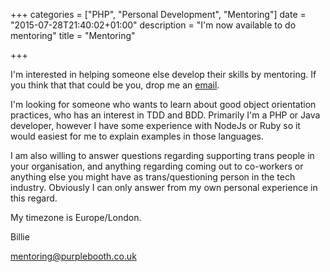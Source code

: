 +++
categories = ["PHP", "Personal Development", "Mentoring"]
date = "2015-07-28T21:40:02+01:00"
description = "I'm now available to do mentoring"
title = "Mentoring"

+++

I'm interested in helping someone else develop their skills by mentoring. If you think that that could be you, drop me an [email](mailto:mentoring@purplebooth.co.uk).

I'm looking for someone who wants to learn about good object orientation practices, who has an interest in TDD and BDD. Primarily I'm a PHP or Java developer, however I have some experience with NodeJs or Ruby so it would easiest for me to explain examples in those languages.

I am also willing to answer questions regarding supporting trans people in your organisation, and anything regarding coming out to co-workers or anything else you might have as trans/questioning person in the tech industry. Obviously I can only answer from my own personal experience in this regard.

My timezone is Europe/London.

Billie

[mentoring@purplebooth.co.uk](mailto:mentoring@purplebooth.co.uk)